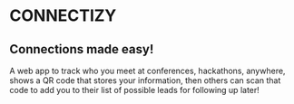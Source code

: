 # CONNECTIZY

## Connections made easy!

A web app to track who you meet at conferences, hackathons, anywhere, shows a QR code that stores your information, then others can scan that code to add you to their list of possible leads for following up later!
